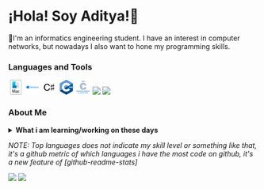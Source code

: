 # ¡Hola! Soy Aditya!👋 
👷I'm an informatics engineering student. I have an interest in computer networks, but nowadays I also want to hone my programming skills. 

### Languages and Tools
<img height="30" src="https://github.com/Pythunder/explore/blob/80688e429a7d4ef2fca1e82350fe8e3517d3494d/topics/macos/macos.png">
<img height="30" src="https://github.com/Pythunder/explore/blob/80688e429a7d4ef2fca1e82350fe8e3517d3494d/topics/windows/windows.png">
<img height="30" src="https://github.com/Pythunder/explore/blob/80688e429a7d4ef2fca1e82350fe8e3517d3494d/topics/csharp/csharp.png">
<img height="30" src="https://github.com/Pythunder/explore/blob/80688e429a7d4ef2fca1e82350fe8e3517d3494d/topics/cpp/cpp.png">
<img height="30" src="https://github.com/Pythunder/explore/blob/80688e429a7d4ef2fca1e82350fe8e3517d3494d/topics/c/c.png">
<img height="30" src="https://github.com/Pythunder/explore/blob/80688e429a7d4ef2fca1e82350fe8e3517d3494d/topics/visual-basic/visual-basic.png">
<img height="30" src="https://github.com/Pythunder/explore/blob/80688e429a7d4ef2fca1e82350fe8e3517d3494d/topics/visual-studio-code/visual-studio-code.png">


### About Me
<details>
 <summary><strong>What i am learning/working on these days</strong></summary>
    - 🌱 I’m currently learning about C++, C#, C, and Python Programming Laguange </br>
    - 💬 Ask me about anything.</br>
    - 📫 How to reach me: <a href="rio.pahlevi@students.amikom.ac.id">Email me!</a>  </br>
    - 😄 Pronouns: He/Him </br>
</details>

*NOTE: Top languages does not indicate my skill level or something like that, it's a github metric of which languages i have the most code on github, it's a new feature of [github-readme-stats]*

<p>
    <img src="https://github-readme-stats.vercel.app/api?username=adwaakhtara&hide=contribs,prs&show_icons=true&hide_border=true&title_color=000" />
    <img src="https://github-readme-stats.vercel.app/api/top-langs/?username=adwaakhtara&layout=compact" height=180 />
</p>

